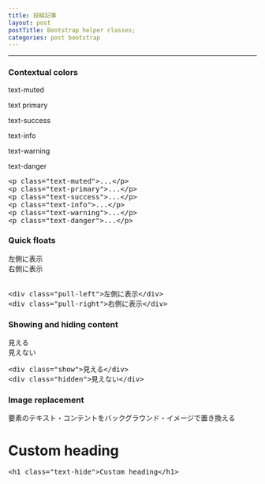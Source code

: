 ```yaml
---
title: 投稿記事
layout: post
postTitle: Bootstrap helper classes;
categories: post bootstrap
---
```


-----

<h3>Contextual colors</h3>

<p class="text-muted">text-muted</p>
<p class="text-primary">text primary</p>
<p class="text-success">text-success</p>
<p class="text-info">text-info</p>
<p class="text-warning">text-warning</p>
<p class="text-danger">text-danger</p>

<pre>
&lt;p class="text-muted"&gt;...&lt;/p&gt;
&lt;p class="text-primary"&gt;...&lt;/p&gt;
&lt;p class="text-success"&gt;...&lt;/p&gt;
&lt;p class="text-info"&gt;...&lt;/p&gt;
&lt;p class="text-warning"&gt;...&lt;/p&gt;
&lt;p class="text-danger"&gt;...&lt;/p&gt;
</pre>

<h3>Quick floats</h3>
<div class="pull-left">左側に表示</div>
<div class="pull-right">右側に表示</div>
<br>

<pre>
&lt;div class="pull-left">左側に表示&lt;/div>
&lt;div class="pull-right">右側に表示&lt;/div>
</pre>

<h3>Showing and hiding content</h3>
<div class="show">見える</div>
<div class="hidden">見えない</div>

<pre>
&lt;div class="show">見える&lt;/div>
&lt;div class="hidden">見えない&lt;/div>
</pre>

<h3>Image replacement</h3>
要素のテキスト・コンテントをバックグラウンド・イメージで置き換える
<h1 class="text-hide">Custom heading</h1>
<pre>
&lt;h1 class="text-hide">Custom heading&lt;/h1>
</pre>

<script src="{{site.url&gt;}}/js/jquery.js"></script>
<script src="{{site.url}}/assets/googlecodeprettify/prettify.js"></script>

<script type="text/javascript">
var $window = $(window)
// make code pretty
window.prettyPrint && prettyPrint()
$('pre').addClass('prettyprint');
  prettyPrint();
$('pre').css("background","#000");
$('pre').css("font-size","1.1em");
$('pre').css("border","0px");

$('kbd').css("background","#000");
$('code').css("background","#333");

</script>